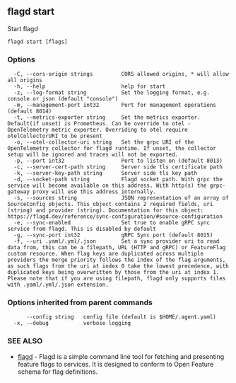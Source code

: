 <!-- markdownlint-disable-file -->
<!-- WARNING: THIS DOC IS AUTO-GENERATED. DO NOT EDIT! -->
## flagd start

Start flagd

```
flagd start [flags]
```

### Options

```
  -C, --cors-origin strings         CORS allowed origins, * will allow all origins
  -h, --help                        help for start
  -z, --log-format string           Set the logging format, e.g. console or json (default "console")
  -m, --management-port int32       Port for management operations (default 8014)
  -t, --metrics-exporter string     Set the metrics exporter. Default(if unset) is Prometheus. Can be override to otel - OpenTelemetry metric exporter. Overriding to otel require otelCollectorURI to be present
  -o, --otel-collector-uri string   Set the grpc URI of the OpenTelemetry collector for flagd runtime. If unset, the collector setup will be ignored and traces will not be exported.
  -p, --port int32                  Port to listen on (default 8013)
  -c, --server-cert-path string     Server side tls certificate path
  -k, --server-key-path string      Server side tls key path
  -d, --socket-path string          Flagd socket path. With grpc the service will become available on this address. With http(s) the grpc-gateway proxy will use this address internally.
  -s, --sources string              JSON representation of an array of SourceConfig objects. This object contains 2 required fields, uri (string) and provider (string). Documentation for this object: https://flagd.dev/reference/sync-configuration/#source-configuration
  -e, --sync-enabled                Set true to enable gRPC sync service from flagd. This is disabled by default
  -g, --sync-port int32             gRPC Sync port (default 8015)
  -f, --uri .yaml/.yml/.json        Set a sync provider uri to read data from, this can be a filepath, URL (HTTP and gRPC) or FeatureFlag custom resource. When flag keys are duplicated across multiple providers the merge priority follows the index of the flag arguments, as such flags from the uri at index 0 take the lowest precedence, with duplicated keys being overwritten by those from the uri at index 1. Please note that if you are using filepath, flagd only supports files with .yaml/.yml/.json extension.
```

### Options inherited from parent commands

```
      --config string   config file (default is $HOME/.agent.yaml)
  -x, --debug           verbose logging
```

### SEE ALSO

* [flagd](flagd.md)	 - Flagd is a simple command line tool for fetching and presenting feature flags to services. It is designed to conform to Open Feature schema for flag definitions.

